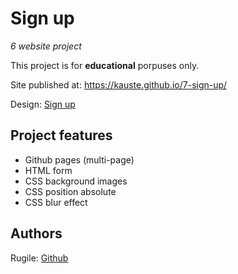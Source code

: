 # Sign up

_6 website project_

This project is for **educational** porpuses only.

Site published at: https://kauste.github.io/7-sign-up/

Design: [Sign up](https://cdn.discordapp.com/attachments/850245533838868480/850246368214908970/day1dr.png)

## Project features

-   Github pages (multi-page)
-   HTML form
-   CSS background images
-   CSS position absolute
-   CSS blur effect

## Authors

Rugile: [Github](https://github.com/kauste)